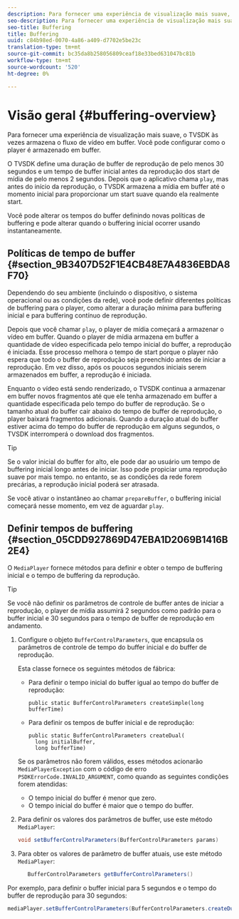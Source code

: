 ```yaml
---
description: Para fornecer uma experiência de visualização mais suave, o TVSDK às vezes armazena o fluxo de vídeo em buffer. Você pode configurar como o player é armazenado em buffer.
seo-description: Para fornecer uma experiência de visualização mais suave, o TVSDK às vezes armazena o fluxo de vídeo em buffer. Você pode configurar como o player é armazenado em buffer.
seo-title: Buffering
title: Buffering
uuid: c84b98ed-0070-4a86-a409-d7702e5be23c
translation-type: tm+mt
source-git-commit: bc35da8b258056809ceaf18e33bed631047bc81b
workflow-type: tm+mt
source-wordcount: '520'
ht-degree: 0%

---
```



# Visão geral {#buffering-overview}

Para fornecer uma experiência de visualização mais suave, o TVSDK às vezes armazena o fluxo de vídeo em buffer. Você pode configurar como o player é armazenado em buffer.

O TVSDK define uma duração de buffer de reprodução de pelo menos 30 segundos e um tempo de buffer inicial antes da reprodução dos start de mídia de pelo menos 2 segundos. Depois que o aplicativo chama `play`, mas antes do início da reprodução, o TVSDK armazena a mídia em buffer até o momento inicial para proporcionar um start suave quando ela realmente start.

Você pode alterar os tempos do buffer definindo novas políticas de buffering e pode alterar quando o buffering inicial ocorrer usando instantaneamente.

## Políticas de tempo de buffer {#section_9B3407D52F1E4CB48E7A4836EBDA8F70}

Dependendo do seu ambiente (incluindo o dispositivo, o sistema operacional ou as condições da rede), você pode definir diferentes políticas de buffering para o player, como alterar a duração mínima para buffering inicial e para buffering contínuo de reprodução.

Depois que você chamar `play`, o player de mídia começará a armazenar o vídeo em buffer. Quando o player de mídia armazena em buffer a quantidade de vídeo especificada pelo tempo inicial do buffer, a reprodução é iniciada. Esse processo melhora o tempo de start porque o player não espera que todo o buffer de reprodução seja preenchido antes de iniciar a reprodução. Em vez disso, após os poucos segundos iniciais serem armazenados em buffer, a reprodução é iniciada.

Enquanto o vídeo está sendo renderizado, o TVSDK continua a armazenar em buffer novos fragmentos até que ele tenha armazenado em buffer a quantidade especificada pelo tempo do buffer de reprodução. Se o tamanho atual do buffer cair abaixo do tempo de buffer de reprodução, o player baixará fragmentos adicionais. Quando a duração atual do buffer estiver acima do tempo do buffer de reprodução em alguns segundos, o TVSDK interromperá o download dos fragmentos.

>[!TIP]
>
>Se o valor inicial do buffer for alto, ele pode dar ao usuário um tempo de buffering inicial longo antes de iniciar. Isso pode propiciar uma reprodução suave por mais tempo. no entanto, se as condições da rede forem precárias, a reprodução inicial poderá ser atrasada.

Se você ativar o instantâneo ao chamar `prepareBuffer`, o buffering inicial começará nesse momento, em vez de aguardar `play`.

## Definir tempos de buffering {#section_05CDD927869D47EBA1D2069B1416B2E4}

O `MediaPlayer` fornece métodos para definir e obter o tempo de buffering inicial e o tempo de buffering da reprodução.

>[!TIP]
>
>Se você não definir os parâmetros de controle de buffer antes de iniciar a reprodução, o player de mídia assumirá 2 segundos como padrão para o buffer inicial e 30 segundos para o tempo de buffer de reprodução em andamento.

1. Configure o objeto `BufferControlParameters`, que encapsula os parâmetros de controle de tempo do buffer inicial e do buffer de reprodução.

   Esta classe fornece os seguintes métodos de fábrica:

   * Para definir o tempo inicial do buffer igual ao tempo do buffer de reprodução:

      ```
      public static BufferControlParameters createSimple(long bufferTime)
      ```

   * Para definir os tempos de buffer inicial e de reprodução:

      ```
      public static BufferControlParameters createDual( 
        long initialBuffer,  
        long bufferTime)
      ```
   Se os parâmetros não forem válidos, esses métodos acionarão `MediaPlayerException` com o código de erro `PSDKErrorCode.INVALID_ARGUMENT`, como quando as seguintes condições forem atendidas:

   * O tempo inicial do buffer é menor que zero.
   * O tempo inicial do buffer é maior que o tempo do buffer.


1. Para definir os valores dos parâmetros de buffer, use este método `MediaPlayer`:

   ```java
   void setBufferControlParameters(BufferControlParameters params)
   ```

1. Para obter os valores de parâmetro de buffer atuais, use este método `MediaPlayer`:

   ```java
      BufferControlParameters getBufferControlParameters()  
   ```

<!--<a id="example_DE0580B3AD404635825D3301C1F096B6"></a>-->

Por exemplo, para definir o buffer inicial para 5 segundos e o tempo do buffer de reprodução para 30 segundos:

```java
mediaPlayer.setBufferControlParameters(BufferControlParameters.createDual(5000, 30000));
```
